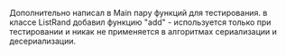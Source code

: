 Дополнительно написал в Main пару функций для тестирования. 
в классе ListRand добавил функцию "add" - используется только при тестировании и никак не применяется в алгоритмах сериализации и десериализации.
